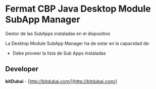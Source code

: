 # Fermat CBP Java Desktop Module SubApp Manager

Gestor de las SubApps instaladas en el dispositivo

La Desktop Module SubApp Manager ha de estar en la capacidad de:

* Debe proveer la lista de Sub Apps instaladas

## Developer

**bitDubai** - [http://bitdubai.com/](http://bitdubai.com/)
